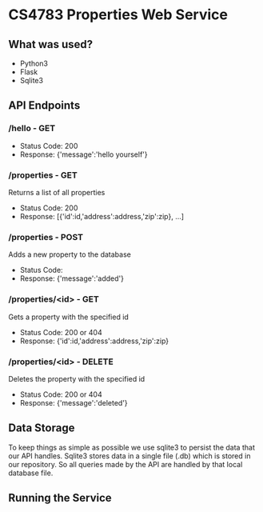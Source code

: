 # CS4783 Properties Web Service

## What was used?
* Python3
* Flask
* Sqlite3

## API Endpoints
### /hello - GET
* Status Code: 200
* Response: {'message':'hello yourself'}

### /properties - GET
Returns a list of all properties
* Status Code: 200
* Response: \[{'id':id,'address':address,'zip':zip}, ...\]

### /properties - POST
Adds a new property to the database
* Status Code:
* Response: {'message':'added'}

### /properties/\<id\> - GET
Gets a property with the specified id
* Status Code: 200 or 404
* Response: {'id':id,'address':address,'zip':zip}

### /properties/\<id\> - DELETE
Deletes the property with the specified id
* Status Code: 200 or 404
* Response: {'message':'deleted'}

## Data Storage
To keep things as simple as possible we use sqlite3 to persist the data that our API handles.
Sqlite3 stores data in a single file (.db) which is stored in our repository. So all queries
made by the API are handled by that local database file.

## Running the Service
